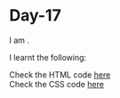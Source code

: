 # Day-17
I am .

I learnt the following:


Check the HTML code [here](./.html)  
Check the CSS code [here](./.css)